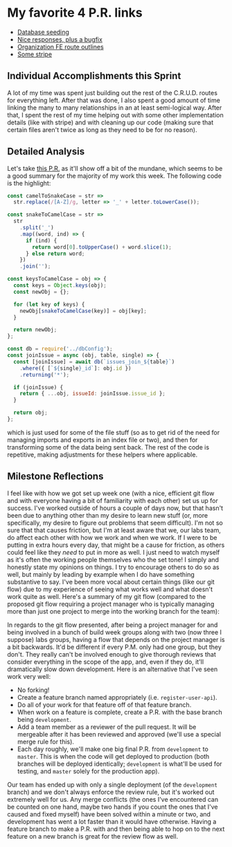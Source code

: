 # My favorite 4 P.R. links

- [Database seeding](https://github.com/classroom-angel/labs11_prop_mngmt-BE/pull/20)
- [Nice responses, plus a bugfix](https://github.com/classroom-angel/labs11_prop_mngmt-BE/pull/35)
- [Organization FE route outlines](https://github.com/classroom-angel/labs11_prop_mngmt-FE/pull/29)
- [Some stripe](https://github.com/classroom-angel/labs11_prop_mngmt-BE/pull/55)

## Individual Accomplishments this Sprint

A lot of my time was spent just building out the rest of the C.R.U.D. routes for everything left. After that was done, I also spent a good amount of time linking the many to many relationships in an at least semi-logical way. After that, I spent the rest of my time helping out with some other implementation details (like with stripe) and with cleaning up our code (making sure that certain files aren't twice as long as they need to be for no reason).

## Detailed Analysis

Let's take [this P.R.](https://github.com/classroom-angel/labs11_prop_mngmt-BE/pull/46) as it'll show off a bit of the mundane, which seems to be a good summary for the majority of my work this week. The following code is the highlight:
```javascript
const camelToSnakeCase = str =>
  str.replace(/[A-Z]/g, letter => '_' + letter.toLowerCase());

const snakeToCamelCase = str =>
  str
    .split('_')
    .map((word, ind) => {
      if (ind) {
        return word[0].toUpperCase() + word.slice(1);
      } else return word;
    })
    .join('');

const keysToCamelCase = obj => {
  const keys = Object.keys(obj);
  const newObj = {};

  for (let key of keys) {
    newObj[snakeToCamelCase(key)] = obj[key];
  }

  return newObj;
};

const db = require('../dbConfig');
const joinIssue = async (obj, table, single) => {
  const [joinIssue] = await db(`issues_join_${table}`)
    .where({ [`${single}_id`]: obj.id })
    .returning('*');

  if (joinIssue) {
    return { ...obj, issueId: joinIssue.issue_id };
  }

  return obj;
};
```
which is just used for some of the file stuff (so as to get rid of the need for managing imports and exports in an index file or two), and then for transforming some of the data being sent back. The rest of the code is repetitive, making adjustments for these helpers where applicable.

## Milestone Reflections

I feel like with how we got set up week one (with a nice, efficient git flow and with everyone having a bit of familiarity with each other) set us up for success. 
I've worked outside of hours a couple of days now, but that hasn't been due to anything other than my desire to learn new stuff (or, more specifically, my desire to figure out problems that seem difficult). I'm not so sure that that causes friction, but I'm at least aware that we, our labs team, do affect each other with how we work and when we work. If I were to be putting in extra hours every day, that might be a cause for friction, as others could feel like they _need_ to put in more as well. I just need to watch myself as it's often the working people themselves who the set tone!
I simply and honestly state my opinions on things. I try to encourage others to do so as well, but mainly by leading by example when I do have something substantive to say. I've been more vocal about certain things (like our git flow) due to my experience of seeing what works well and what doesn't work quite as well.
Here's a summary of my git flow (compared to the proposed git flow requiring a project manager who is typically managing more than just one project to merge into the working branch for the team):

In regards to the git flow presented, after being a project manager for and being involved in a bunch of build week groups along with two (now three I suppose) labs groups, having a flow that depends on the project manager is a bit backwards. It'd be different if every P.M. only had one group, but they don't. They really can't be involved enough to give thorough reviews that consider everything in the scope of the app, and, even if they do, it'll dramatically slow down development. Here is an alternative that I've seen work very well:
- No forking!
- Create a feature branch named appropriately (i.e. `register-user-api`).
- Do all of your work for that feature off of that feature branch.
- When work on a feature is complete, create a P.R. with the base branch being `development`.
- Add a team member as a reviewer of the pull request. It will be mergeable after it has been reviewed and approved (we'll use a special merge rule for this).
- Each day roughly, we'll make one big final P.R. from `development` to `master`. This is when the code will get deployed to production (both branches will be deployed identically; `development` is what'll be used for testing, and `master` solely for the production app).

Our team has ended up with only a single deployment (of the `development` branch) and we don't always enforce the review rule, but it's worked out extremely well for us. Any merge conflicts (the ones I've encountered can be counted on one hand, maybe two hands if you count the ones that I've caused and fixed myself) have been solved within a minute or two, and development has went a lot faster than it would have otherwise. Having a feature branch to make a P.R. with and then being able to hop on to the next feature on a new branch is great for the review flow as well.
